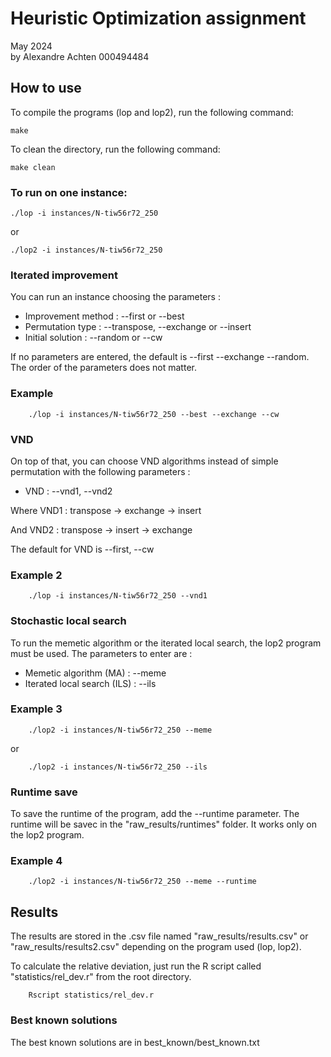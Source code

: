 # Heuristic Optimization assignment

May 2024\
by Alexandre Achten 000494484

## How to use

To compile the programs (lop and lop2), run the following command:

```shell
make
```

To clean the directory, run the following command:

```shell
make clean
```

### To run on one instance:

```shell
./lop -i instances/N-tiw56r72_250
```

or

```shell
./lop2 -i instances/N-tiw56r72_250
```

### Iterated improvement

You can run an instance choosing the parameters :

- Improvement method : --first or --best
- Permutation type : --transpose, --exchange or --insert
- Initial solution : --random or --cw

If no parameters are entered, the default is --first --exchange --random.
The order of the parameters does not matter.

### Example
    
```shell
    ./lop -i instances/N-tiw56r72_250 --best --exchange --cw
```

### VND

On top of that, you can choose VND algorithms instead of simple permutation with the following parameters :

- VND : --vnd1, --vnd2

Where VND1 : transpose -> exchange -> insert

And VND2 : transpose -> insert -> exchange

The default for VND is --first, --cw

### Example 2

```shell
    ./lop -i instances/N-tiw56r72_250 --vnd1
```

### Stochastic local search

To run the memetic algorithm or the iterated local search, the lop2 program must be used.
The parameters to enter are :

- Memetic algorithm (MA) : --meme
- Iterated local search (ILS) : --ils

### Example 3

```shell
    ./lop2 -i instances/N-tiw56r72_250 --meme
```

or

```shell
    ./lop2 -i instances/N-tiw56r72_250 --ils
```

### Runtime save

To save the runtime of the program, add the --runtime parameter. The runtime will be savec in the "raw_results/runtimes" folder. It works only on the lop2 program.

### Example 4

```shell
    ./lop2 -i instances/N-tiw56r72_250 --meme --runtime
```

## Results

The results are stored in the .csv file named "raw_results/results.csv" or "raw_results/results2.csv" depending on the program used (lop, lop2).

To calculate the relative deviation, just run the R script called "statistics/rel_dev.r" from the root directory.

```shell
    Rscript statistics/rel_dev.r
```

### Best known solutions

The best known solutions are in best_known/best_known.txt
